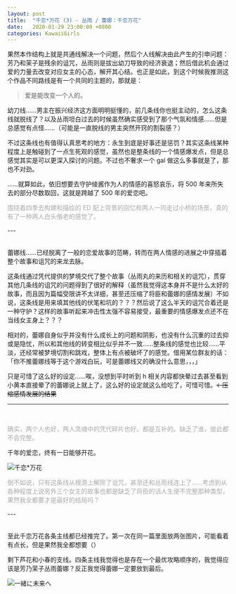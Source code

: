 ```yaml
---
layout: post
title:  "千恋*万花 (3) - 丛雨 / 蕾娜：千恋万花"
date:   2020-01-29 23:00:00 +0800
categories: KawaiiGirls
---
```


果然本作结构上就是共通线解决一个问题，然后个人线解决由此产生的引申问题：芳乃和茉子是残余的诅咒，丛雨则是拔出幼刀导致的经济衰退；然后借此机会通过爱的力量去改变对应女主的心态，解开其心结。也正是如此，到这个时候我推测这个作品不同路线是有一个共同的主题的，那就是：

> 爱是能改变一个人的。

幼刀线……男主在振兴经济这方面明明挺懂的，前几条线你也挺主动的，怎么这条线就脱线了？以及丛雨坦白过去的时候虽然确实感受到了那个气氛和情感……但是总感觉有点怪……（可能是一直脱线的男主突然开窍的割裂感？）

不过这条线也有值得认真思考的地方：永生到底是好事还是惩罚？其实这条线某种程度上是触碰到了一点生死观的感觉，虽然也是整条线的一个情感爆发点，但是总感觉其实是可以更深入探讨的问题。不过也不奢求一个 gal 做这么多事就是了，那也不对劲。

……就算如此，依旧想要去守护绫酱作为人的情感的喜怒哀乐，将 500 年来所失去的部分尽数取回，这就是跨越了 500 年的爱恋吧。

<p style="color: #AAAAAA">围绕着四季去构建和描绘的 ED 配上背景的回忆和两人一同走过小桥的场景，真的有了一种两人白头偕老的感觉了。</p>
---

<br />蕾娜线……已经脱离了一般的恋爱故事的范畴，转而在两人情感的进展之中穿插着整个故事和诅咒的来龙去脉。

这条线通过凭代提供的梦境交代了整个故事（丛雨丸的来历和相关的诅咒），贯穿其他几条线的诅咒的问题得到了很好的解释（虽然我觉得这本身并不是什么太好的故事，而且因为篇幅受限讲不太详细，甚至还压缩了将臣和蕾娜的感情发展）不如说，这条线是用来填其他线的伏笔和坑的？？？然后说了这么半天的诅咒合着还是一种守护？这样的故事听起来冲击性太强不容易接受，最重要的情感爆发点还不在当线女主身上？？？

相对的，蕾娜自身似乎并没有什么成长上的问题和阴影，也没有什么沉重的过去抑或是隐忧，所以和其他线的转变相比似乎并不一致……整条线的感觉也比较……平淡，还经常被梦境切割和跳戏，整体上有点被破坏了的感觉。借用某位群友的话：「你不推蕾娜线等于这个游戏白玩，可是蕾娜线又的确没什么意思，，，」

只是可惜了这么好的设定……唉，没想到平时听到 h 相关内容都快晕过去甚至看到小黄本直接晕了的蕾娜说上就上了，这么好的设定就这么给吃了，可惜可惜。~~←压缩感情发展的结果~~

---

<br />

<p style="color: #AAAAAA">确实，两个人也好，两人灵魂中的凭代碎片也好。都是互补的。缺乏了谁，彼此都不会完整。</p>

千年的爱恋，终有一日能够开花。

![千恋*万花](https://i.loli.net/2020/01/29/OcuI1Nl6JbEreA8.png)

<p style="color: #AAAAAA">倒不如说，只有这条线从根源上解除了诅咒，甚至还和丛雨线连上了……考虑到从各种程度上说另外三个女主的故事也都是缺乏了将臣的话人生便不完整那种类型，果然我全都要才是最好的结局吗？</p>
---

<br />至此千恋万花各条主线都已经推完了。第一次在同一篇里面放两张图片，可能看着有点长，但是果然我全都想要（）

剩下芦花和小春的支线。四条主线我觉得也是存在一个最优攻略顺序的，我觉得应该是芳乃茉子丛雨蕾娜？反正我觉得蕾娜一定要放到最后。

![一緒に未来へ](https://i.loli.net/2020/01/29/vqKYW1QyhMAGXje.jpg)

